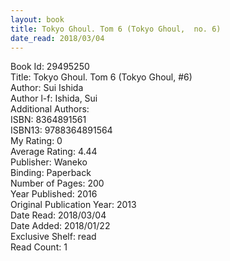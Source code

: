 ```yaml
---
layout: book
title: Tokyo Ghoul. Tom 6 (Tokyo Ghoul,  no. 6)
date_read: 2018/03/04
---
```


Book Id: 29495250<br />
Title: Tokyo Ghoul. Tom 6 (Tokyo Ghoul, #6)<br />
Author: Sui Ishida<br />
Author l-f: Ishida, Sui<br />
Additional Authors: <br />
ISBN: 8364891561<br />
ISBN13: 9788364891564<br />
My Rating: 0<br />
Average Rating: 4.44<br />
Publisher: Waneko<br />
Binding: Paperback<br />
Number of Pages: 200<br />
Year Published: 2016<br />
Original Publication Year: 2013<br />
Date Read: 2018/03/04<br />
Date Added: 2018/01/22<br />
Exclusive Shelf: read<br />
Read Count: 1<br />

